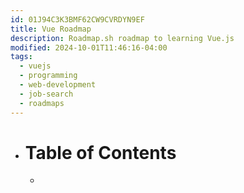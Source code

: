 ```yaml
---
id: 01J94C3K3BMF62CW9CVRDYN9EF
title: Vue Roadmap
description: Roadmap.sh roadmap to learning Vue.js
modified: 2024-10-01T11:46:16-04:00
tags:
  - vuejs
  - programming
  - web-development
  - job-search
  - roadmaps
---
```

- # Table of Contents
	- 